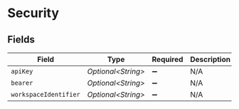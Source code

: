 # Security


## Fields

| Field                 | Type                  | Required              | Description           |
| --------------------- | --------------------- | --------------------- | --------------------- |
| `apiKey`              | *Optional\<String>*   | :heavy_minus_sign:    | N/A                   |
| `bearer`              | *Optional\<String>*   | :heavy_minus_sign:    | N/A                   |
| `workspaceIdentifier` | *Optional\<String>*   | :heavy_minus_sign:    | N/A                   |
